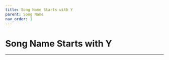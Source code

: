 ```yaml
---
title: Song Name Starts with Y
parent: Song Name 
nav_order: 1
---
```


# Song Name Starts with Y

---
